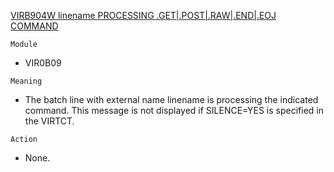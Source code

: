 [VIRB904W linename PROCESSING .GET|.POST|.RAW|.END|.EOJ COMMAND](https://virtel.readthedocs.io/en/latest/manuals/virtel/Virtel459MG/messages.html?highlight=VIRB904W#VIRB904W)

`Module`
- VIR0B09

`Meaning`
- The batch line with external name linename is processing the indicated command. This message is not displayed if SILENCE=YES is specified in the VIRTCT.

`Action`
- None.
